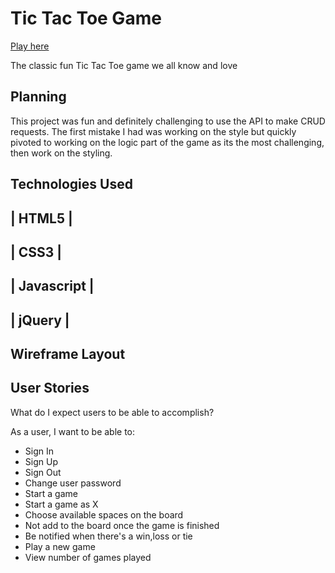 # Tic Tac Toe Game


[Play here](https://oscar-valen115.github.io/tic-tac-toe-client/)

The classic fun Tic Tac Toe game we all know and love

## Planning
This project was fun and definitely challenging to use the API to make CRUD requests.
The first mistake I had was working on the style but quickly pivoted to working on the logic part of the game as its the most challenging, then work on the styling.

## Technologies Used

 | HTML5 |
  -

 | CSS3 |
 -

| Javascript |
 -

| jQuery |
 -

## Wireframe Layout


## User Stories

What do I expect users to be able to accomplish?

As a user, I want to be able to:
  - Sign In
  - Sign Up
  - Sign Out
  - Change user password
  - Start a game
  - Start a game as X
  - Choose available spaces on the board
  - Not add to the board once the game is finished
  - Be notified when there's a win,loss or tie
  - Play a new game
  - View number of games played
